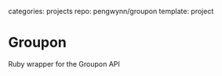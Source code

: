 categories: projects
repo: pengwynn/groupon
template: project

# Groupon

Ruby wrapper for the Groupon API

<!--more -->
